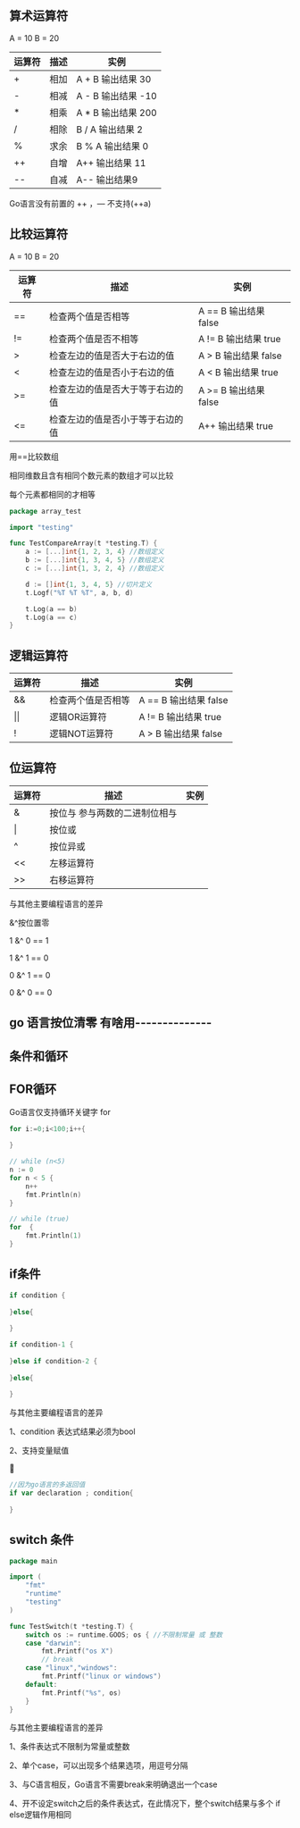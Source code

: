 ## 算术运算符

A = 10  B = 20

| 运算符 | 描述 | 实例               |
| ------ | ---- | ------------------ |
| +      | 相加 | A + B 输出结果 30  |
| -      | 相减 | A - B 输出结果 -10 |
| *      | 相乘 | A * B 输出结果 200 |
| /      | 相除 | B / A 输出结果 2   |
| %      | 求余 | B % A 输出结果 0   |
| ++     | 自增 | A++ 输出结果 11    |
| --     | 自减 | A--    输出结果9   |

Go语言没有前置的 ++ ，—   不支持(++a) 



## 比较运算符

A = 10  B = 20

| 运算符 | 描述                             | 实例                   |
| ------ | -------------------------------- | ---------------------- |
| ==     | 检查两个值是否相等               | A == B 输出结果 false  |
| !=     | 检查两个值是否不相等             | A != B 输出结果 true   |
| >      | 检查左边的值是否大于右边的值     | A > B 输出结果  false  |
| <      | 检查左边的值是否小于右边的值     | A < B 输出结果  true   |
| >=     | 检查左边的值是否大于等于右边的值 | A >= B 输出结果  false |
| <=     | 检查左边的值是否小于等于右边的值 | A++ 输出结果 true      |



用==比较数组

相同维数且含有相同个数元素的数组才可以比较

每个元素都相同的才相等

```go
package array_test

import "testing"

func TestCompareArray(t *testing.T) {
	a := [...]int{1, 2, 3, 4} //数组定义
	b := [...]int{1, 3, 4, 5} //数组定义
	c := [...]int{1, 3, 2, 4} //数组定义

	d := []int{1, 3, 4, 5} //切片定义
	t.Logf("%T %T %T", a, b, d)

	t.Log(a == b)
	t.Log(a == c)
}
```



## 逻辑运算符

| 运算符 | 描述               | 实例                  |
| ------ | ------------------ | --------------------- |
| &&     | 检查两个值是否相等 | A == B 输出结果 false |
| \|\|   | 逻辑OR运算符       | A != B 输出结果 true  |
| !      | 逻辑NOT运算符      | A > B 输出结果  false |



## 位运算符

| 运算符 | 描述                  | 实例                  |
| ------ | --------------------- | --------------------- |
| &      | 按位与 参与两数的二进制位相与 |                       |
| \|     | 按位或       |  |
| ^      | 按位异或     |  |
| <<     | 左移运算符 |                       |
| >>     | 右移运算符 |                       |

与其他主要编程语言的差异

&^按位置零

1 &^ 0 == 1

1 &^ 1 == 0 

0 &^ 1 == 0

0 &^ 0 == 0



## go 语言按位清零 有啥用--------------



## 条件和循环



## FOR循环

Go语言仅支持循环关键字 for

```go
for i:=0;i<100;i++{

}

// while (n<5)
n := 0
for n < 5 {
	n++
	fmt.Println(n)
}

// while (true)
for  {
	fmt.Println(1)
}

```



## if条件

```go
if condition {
  
}else{
  
}

if condition-1 {
  
}else if condition-2 {
  
}else{
  
}
```

与其他主要编程语言的差异

1、condition 表达式结果必须为bool

2、支持变量赋值



```go
//因为go语言的多返回值
if var declaration ; condition{
	
}
```



## switch 条件

```go
package main

import (
	"fmt"
	"runtime"
	"testing"
)

func TestSwitch(t *testing.T) {
	switch os := runtime.GOOS; os { //不限制常量 或 整数
	case "darwin":
		fmt.Printf("os X")
		// break
	case "linux","windows":
		fmt.Printf("linux or windows")
	default:
		fmt.Printf("%s", os)
	}
}
```

与其他主要编程语言的差异

1、条件表达式不限制为常量或整数

2、单个case，可以出现多个结果选项，用逗号分隔

3、与C语言相反，Go语言不需要break来明确退出一个case

4、开不设定switch之后的条件表达式，在此情况下，整个switch结果与多个 if else逻辑作用相同



